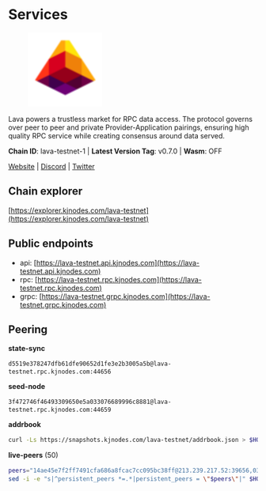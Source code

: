 # Services

<figure><img src="https://raw.githubusercontent.com/kj89/cosmos-images/main/logos/lava.png" width="150" alt=""><figcaption></figcaption></figure>

Lava powers a trustless market for RPC data access. The protocol  governs over peer to peer and private Provider-Application pairings,  ensuring high quality RPC service while creating consensus around data served.

**Chain ID**: lava-testnet-1 | **Latest Version Tag**: v0.7.0 | **Wasm**: OFF

[Website](https://lavanet.xyz) | [Discord](https://discord.com/invite/Tbk5NxTCdA) | [Twitter](https://twitter.com/lavanetxyz)




## Chain explorer
[https://explorer.kjnodes.com/lava-testnet](https://explorer.kjnodes.com/lava-testnet)

## Public endpoints

* api: [https://lava-testnet.api.kjnodes.com](https://lava-testnet.api.kjnodes.com)
* rpc: [https://lava-testnet.rpc.kjnodes.com](https://lava-testnet.rpc.kjnodes.com)
* grpc: [https://lava-testnet.grpc.kjnodes.com](https://lava-testnet.grpc.kjnodes.com)

## Peering

**state-sync**

```text
d5519e378247dfb61dfe90652d1fe3e2b3005a5b@lava-testnet.rpc.kjnodes.com:44656
```

**seed-node**

```text
3f472746f46493309650e5a033076689996c8881@lava-testnet.rpc.kjnodes.com:44659
```

**addrbook**
```bash
curl -Ls https://snapshots.kjnodes.com/lava-testnet/addrbook.json > $HOME/.lava/config/addrbook.json
```

**live-peers** (50)
```bash
peers="14ae45e7f2ff7491cfa686a8fcac7cc095bc38ff@213.239.217.52:39656,035d086cc418352aba9e679e079f17391791ccc6@178.208.252.54:27656,d5519e378247dfb61dfe90652d1fe3e2b3005a5b@65.109.68.190:44656,6ba3b6ec03839afffa64c83e18ff80a681f4968d@65.108.194.40:21756,b36a39d183383fa068f0db145b179bf8455a06f4@38.242.159.214:26656,99327e5cf0f31ac3bb1ca8e39cc9f17c823b7ec1@109.236.88.8:26656,e06519a36d7c780af9ad2be69616a98445112c7a@80.79.5.171:29656,3a445bfdbe2d0c8ee82461633aa3af31bc2b4dc0@3.252.219.158:26656,709e897ce4f57dd6407a996d9286b7d9377a4ec8@77.204.242.103:26656,3f6d9698d9a5d9fe17afa5968ea652fae478b32f@185.250.37.239:32656,ac99b8d7f3d863baa09cf6378057b78c4f02d029@91.233.173.45:26656,95c59c9236f2e1c1c9ee35c6a9cd1b9f2fdc362e@213.239.215.115:29956,5c2a752c9b1952dbed075c56c600c3a79b58c395@185.16.39.172:27066,5a469a75fb05eddf2d79fb17063cc59e84d0821a@207.180.236.115:34656,10746de4c5d27b0f443507f13d1479188876791e@65.108.9.164:48656,e593c7a9ca61f5616119d6beb5bd8ef5dd28d62d@34.246.190.1:26656,d6a116d2aed64bd2f383b894e38f2a62232e44b7@116.202.161.165:36656,aebbf38433cc38ed3aad0bb5f2aa567797df78da@46.8.210.144:26756,75ed1e87b48d6e1ab341e3568708c9fb81743ffa@65.109.88.251:11036,b7274e1274815e898fd52e4724c934820571fb5e@142.132.191.94:16656,d9703df8c0e5eef6c0766217d611a13ed6ee8d95@88.99.33.248:26656,433be6210ad6350bebebad68ec50d3e0d90cb305@217.13.223.167:60856,abbad4acf9360b250764ef660b5a25a4ec58245f@172.104.159.69:55676,bbf1fd8b2b993dd354453f90749bd08d108b5de3@194.61.28.30:16656,7ec0007e3c24012db9d5596745db5cb7c8321b50@95.216.7.169:60956,24a2bb2d06343b0f74ed0a6dc1d409ce0d996451@188.40.98.169:27656,c32d101819cedf78ea986e6d832e2306fb6d0649@185.248.24.224:16656,fcbe43af6ef40fca686af83e13a8b03d1a6046e6@135.181.178.53:56656,3bc69361b1f03a52d63c31cf5b87a058e7a9385a@77.40.50.164:26656,5925455927783a841e115e48a83df92709644bf3@94.130.65.74:27656,4f9120f706512162fbe4f39aac78b9924efbec58@65.109.92.235:11036,bd1e1f8df77e7b61200c490c9fabe6bbc4412d4e@91.223.3.144:26856,18432dbb1238c416053bcbbc7b85b5f1258010a0@193.34.212.34:11134,64df498c92b9ccaf78012229d399aa34a014f087@65.109.122.105:56659,f137232fd25d5c3adc6d3f6cffa879beafe17768@89.250.150.241:26656,13a9209a4d08803a3becac57de8eb02dd51f8f41@65.109.23.114:19956,0c548b2704594c7929b713de4c6985b9d9f03b8a@194.163.184.46:27656,3d05c96b70553fa5feb5d088fb4c0e2f01b3ec4e@136.243.147.235:38656,8cc0e66889c214d721e3fb34083da4c1edafa8ed@65.109.225.86:36656,eb7832932626c1c636d16e0beb49e0e4498fbd5e@65.108.231.124:20656,4fc42fdf634ef542094c7a44f22e031acea61162@91.77.165.172:27656,c0efea9152aed75fcf3022b8af45243818c59d6a@49.12.13.104:26656,b62eb3baed171ab5654292e5e35d56a1287693c9@45.32.66.24:26656,86868b056de4225ac7c1470e9d7ba2385b59a8bc@67.217.61.134:26656,370ae92bd28701e0c1d8dc912ccf0d40fe0db3d5@157.90.245.166:26656,bc2e99e6004bb0b87c72ca10f20cd1617edf70fe@141.94.73.93:56656,31550f0ec97d7148b2dae0de2a02240f88d1cfcf@85.114.134.219:12656,3e0f6aaa8611c89f8f424f84bce2022dd305cde8@165.227.93.79:26656,ade4d8bc8cbe014af6ebdf3cb7b1e9ad36f412c0@176.9.82.221:19956,4634ca7cefe997035440df1095915ed255e81296@49.12.189.98:26656"
sed -i -e "s|^persistent_peers *=.*|persistent_peers = \"$peers\"|" $HOME/.lava/config/config.toml
```
